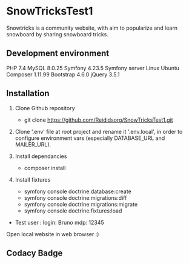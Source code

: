 # SnowTricksTest1

Snowtricks is a community website, with aim to popularize and learn snowboard by sharing snowboard tricks.

## Development environment
PHP 7.4
MySQL 8.0.25
Symfony 4.23.5
Symfony server
Linux Ubuntu 
Composer 1.11.99
Bootstrap 4.6.0
jQuery 3.5.1

## Installation

1. Clone Github repository

	- git clone https://github.com/Reididsorg/SnowTricksTest1.git

2. Clone '.env' file at root project and rename it '.env.local', in order to configure environment vars (especially DATABASE_URL and MAILER_URL).

3. Install dependancies

	- composer install

4. Install fixtures

	- symfony console doctrine:database:create
	- symfony console doctrine:migrations:diff
	- symfony console doctrine:migrations:migrate
	- symfony console doctrine:fixtures:load

- Test user : 
  login: Bruno
  mdp: 12345

Open local website in web browser :)

## Codacy Badge
